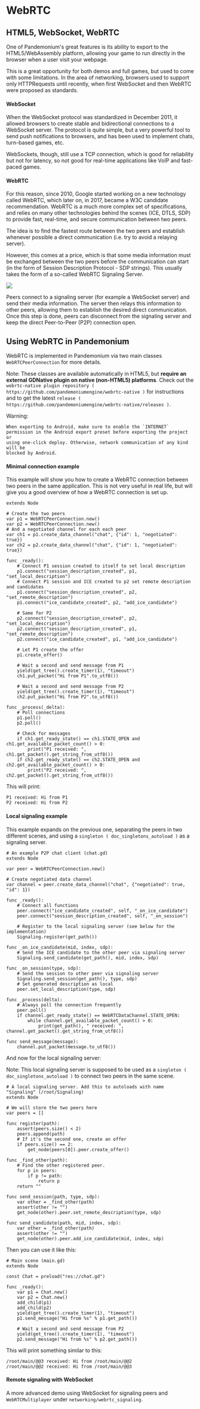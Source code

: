 

# WebRTC

## HTML5, WebSocket, WebRTC

One of Pandemonium's great features is its ability to export to the HTML5/WebAssembly platform, allowing your game to run directly in the browser when a user visit your webpage.

This is a great opportunity for both demos and full games, but used to come with some limitations. In the area of networking, browsers used to support only HTTPRequests until recently, when first WebSocket and then WebRTC were proposed as standards.

#### WebSocket

When the WebSocket protocol was standardized in December 2011, it allowed browsers to create stable and bidirectional connections to a WebSocket server. The protocol is quite simple, but a very powerful tool to send push notifications to browsers, and has been used to implement chats, turn-based games, etc.

WebSockets, though, still use a TCP connection, which is good for reliability but not for latency, so not good for real-time applications like VoIP and fast-paced games.

#### WebRTC

For this reason, since 2010, Google started working on a new technology called WebRTC, which later on, in 2017, became a W3C candidate recommendation. WebRTC is a much more complex set of specifications, and relies on many other technologies behind the scenes (ICE, DTLS, SDP) to provide fast, real-time, and secure communication between two peers.

The idea is to find the fastest route between the two peers and establish whenever possible a direct communication (i.e. try to avoid a relaying server).

However, this comes at a price, which is that some media information must be exchanged between the two peers before the communication can start (in the form of Session Description Protocol - SDP strings). This usually takes the form of a so-called WebRTC Signaling Server.

![](img/webrtc_signaling.png)

Peers connect to a signaling server (for example a WebSocket server) and send their media information. The server then relays this information to other peers, allowing them to establish the desired direct communication. Once this step is done, peers can disconnect from the signaling server and keep the direct Peer-to-Peer (P2P) connection open.

## Using WebRTC in Pandemonium

WebRTC is implemented in Pandemonium via two main classes `WebRTCPeerConnection` for more details.

Note:
 These classes are available automatically in HTML5, but **require an external GDNative plugin on native (non-HTML5) platforms**. Check out the `webrtc-native plugin repository ( https://github.com/pandemoniumengine/webrtc-native )` for instructions and to get the latest `release ( https://github.com/pandemoniumengine/webrtc-native/releases )`.

Warning:


    When exporting to Android, make sure to enable the `INTERNET`
    permission in the Android export preset before exporting the project or
    using one-click deploy. Otherwise, network communication of any kind will be
    blocked by Android.

#### Minimal connection example

This example will show you how to create a WebRTC connection between two peers in the same application.
This is not very useful in real life, but will give you a good overview of how a WebRTC connection is set up.

```
extends Node

# Create the two peers
var p1 = WebRTCPeerConnection.new()
var p2 = WebRTCPeerConnection.new()
# And a negotiated channel for each each peer
var ch1 = p1.create_data_channel("chat", {"id": 1, "negotiated": true})
var ch2 = p2.create_data_channel("chat", {"id": 1, "negotiated": true})

func _ready():
    # Connect P1 session created to itself to set local description
    p1.connect("session_description_created", p1, "set_local_description")
    # Connect P1 session and ICE created to p2 set remote description and candidates
    p1.connect("session_description_created", p2, "set_remote_description")
    p1.connect("ice_candidate_created", p2, "add_ice_candidate")

    # Same for P2
    p2.connect("session_description_created", p2, "set_local_description")
    p2.connect("session_description_created", p1, "set_remote_description")
    p2.connect("ice_candidate_created", p1, "add_ice_candidate")

    # Let P1 create the offer
    p1.create_offer()

    # Wait a second and send message from P1
    yield(get_tree().create_timer(1), "timeout")
    ch1.put_packet("Hi from P1".to_utf8())

    # Wait a second and send message from P2
    yield(get_tree().create_timer(1), "timeout")
    ch2.put_packet("Hi from P2".to_utf8())

func _process(_delta):
    # Poll connections
    p1.poll()
    p2.poll()

    # Check for messages
    if ch1.get_ready_state() == ch1.STATE_OPEN and ch1.get_available_packet_count() > 0:
        print("P1 received: ", ch1.get_packet().get_string_from_utf8())
    if ch2.get_ready_state() == ch2.STATE_OPEN and ch2.get_available_packet_count() > 0:
        print("P2 received: ", ch2.get_packet().get_string_from_utf8())
```

This will print:

```
P1 received: Hi from P1
P2 received: Hi from P2
```

#### Local signaling example

This example expands on the previous one, separating the peers in two different scenes, and using a `singleton ( doc_singletons_autoload )` as a signaling server.

```
# An example P2P chat client (chat.gd)
extends Node

var peer = WebRTCPeerConnection.new()

# Create negotiated data channel
var channel = peer.create_data_channel("chat", {"negotiated": true, "id": 1})

func _ready():
    # Connect all functions
    peer.connect("ice_candidate_created", self, "_on_ice_candidate")
    peer.connect("session_description_created", self, "_on_session")

    # Register to the local signaling server (see below for the implementation)
    Signaling.register(get_path())

func _on_ice_candidate(mid, index, sdp):
    # Send the ICE candidate to the other peer via signaling server
    Signaling.send_candidate(get_path(), mid, index, sdp)

func _on_session(type, sdp):
    # Send the session to other peer via signaling server
    Signaling.send_session(get_path(), type, sdp)
    # Set generated description as local
    peer.set_local_description(type, sdp)

func _process(delta):
    # Always poll the connection frequently
    peer.poll()
    if channel.get_ready_state() == WebRTCDataChannel.STATE_OPEN:
        while channel.get_available_packet_count() > 0:
            print(get_path(), " received: ", channel.get_packet().get_string_from_utf8())

func send_message(message):
    channel.put_packet(message.to_utf8())
```

And now for the local signaling server:

Note:
 This local signaling server is supposed to be used as a `singleton ( doc_singletons_autoload )` to connect two peers in the same scene.

```
# A local signaling server. Add this to autoloads with name "Signaling" (/root/Signaling)
extends Node

# We will store the two peers here
var peers = []

func register(path):
    assert(peers.size() < 2)
    peers.append(path)
    # If it's the second one, create an offer
    if peers.size() == 2:
        get_node(peers[0]).peer.create_offer()

func _find_other(path):
    # Find the other registered peer.
    for p in peers:
        if p != path:
            return p
    return ""

func send_session(path, type, sdp):
    var other = _find_other(path)
    assert(other != "")
    get_node(other).peer.set_remote_description(type, sdp)

func send_candidate(path, mid, index, sdp):
    var other = _find_other(path)
    assert(other != "")
    get_node(other).peer.add_ice_candidate(mid, index, sdp)
```

Then you can use it like this:

```
# Main scene (main.gd)
extends Node

const Chat = preload("res://chat.gd")

func _ready():
    var p1 = Chat.new()
    var p2 = Chat.new()
    add_child(p1)
    add_child(p2)
    yield(get_tree().create_timer(1), "timeout")
    p1.send_message("Hi from %s" % p1.get_path())

    # Wait a second and send message from P2
    yield(get_tree().create_timer(1), "timeout")
    p2.send_message("Hi from %s" % p2.get_path())
```

This will print something similar to this:

```
/root/main/@@3 received: Hi from /root/main/@@2
/root/main/@@2 received: Hi from /root/main/@@3
```

#### Remote signaling with WebSocket

A more advanced demo using WebSocket for signaling peers and `WebRTCMultiplayer` under `networking/webrtc_signaling`.
